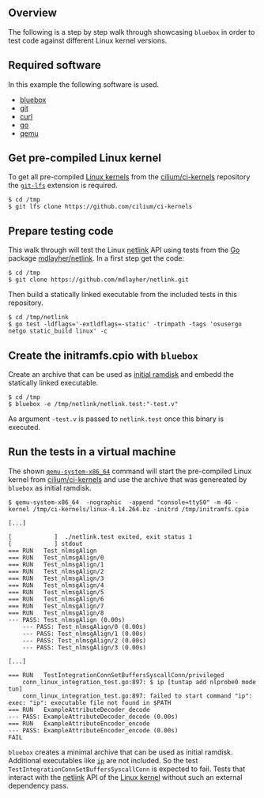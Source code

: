 ## Overview

The following is a step by step walk through showcasing `bluebox` in order to test code against different Linux kernel versions.

## Required software

In this example the following software is used.

- [bluebox](https://github.com/florianl/bluebox)
- [git](https://git-scm.com/)
- [curl](https://curl.se/)
- [go](https://go.dev/)
- [qemu](https://www.qemu.org/)

## Get pre-compiled Linux kernel
To get all pre-compiled [Linux kernels](https://kernel.org/) from the [cilium/ci-kernels](https://github.com/cilium/ci-kernels) repository the [`git-lfs`](https://git-lfs.github.com/) extension is required.

```
$ cd /tmp
$ git lfs clone https://github.com/cilium/ci-kernels
```

## Prepare testing code
This walk through will test the Linux [netlink](https://man7.org/linux/man-pages/man7/netlink.7.html) API using tests from the [Go](https://go.dev/) package [mdlayher/netlink](https://github.com/mdlayher/netlink). In a first step get the code:
```
$ cd /tmp
$ git clone https://github.com/mdlayher/netlink.git
```
Then build a statically linked executable from the included tests in this repository.
```
$ cd /tmp/netlink
$ go test -ldflags='-extldflags=-static' -trimpath -tags 'osusergo netgo static_build linux' -c
```

## Create the initramfs.cpio with `bluebox`
Create an archive that can be used as [initial ramdisk](https://en.wikipedia.org/wiki/Initial_ramdisk) and embedd the statically linked executable.
```
$ cd /tmp
$ bluebox -e /tmp/netlink/netlink.test:"-test.v"
```
As argument `-test.v` is passed to `netlink.test` once this binary is executed.

## Run the tests in a virtual machine
The shown [`qemu-system-x86_64`](https://www.qemu.org/) command will start the pre-compiled Linux kernel from [cilium/ci-kernels](https://github.com/cilium/ci-kernels) and use the archive that was genereated by `bluebox` as initial ramdisk.
```
$ qemu-system-x86_64  -nographic  -append "console=ttyS0" -m 4G -kernel /tmp/ci-kernels/linux-4.14.264.bz -initrd /tmp/initramfs.cpio

[...]

[            ]	./netlink.test exited, exit status 1
[            ] stdout
=== RUN   Test_nlmsgAlign
=== RUN   Test_nlmsgAlign/0
=== RUN   Test_nlmsgAlign/1
=== RUN   Test_nlmsgAlign/2
=== RUN   Test_nlmsgAlign/3
=== RUN   Test_nlmsgAlign/4
=== RUN   Test_nlmsgAlign/5
=== RUN   Test_nlmsgAlign/6
=== RUN   Test_nlmsgAlign/7
=== RUN   Test_nlmsgAlign/8
--- PASS: Test_nlmsgAlign (0.00s)
    --- PASS: Test_nlmsgAlign/0 (0.00s)
    --- PASS: Test_nlmsgAlign/1 (0.00s)
    --- PASS: Test_nlmsgAlign/2 (0.00s)
    --- PASS: Test_nlmsgAlign/3 (0.00s)

[...]

=== RUN   TestIntegrationConnSetBuffersSyscallConn/privileged
    conn_linux_integration_test.go:897: $ ip [tuntap add nlprobe0 mode tun]
    conn_linux_integration_test.go:897: failed to start command "ip": exec: "ip": executable file not found in $PATH
=== RUN   ExampleAttributeDecoder_decode
--- PASS: ExampleAttributeDecoder_decode (0.00s)
=== RUN   ExampleAttributeEncoder_encode
--- PASS: ExampleAttributeEncoder_encode (0.00s)
FAIL
```

`bluebox` creates a minimal archive that can be used as initial ramdisk. Additional executables like [`ip`](https://man7.org/linux/man-pages/man8/ip.8.html) are not included. So the test `TestIntegrationConnSetBuffersSyscallConn` is expected to fail. Tests that interact with the [netlink](https://man7.org/linux/man-pages/man7/netlink.7.html) API of the [Linux kernel](https://kernel.org/) without such an external dependency pass.